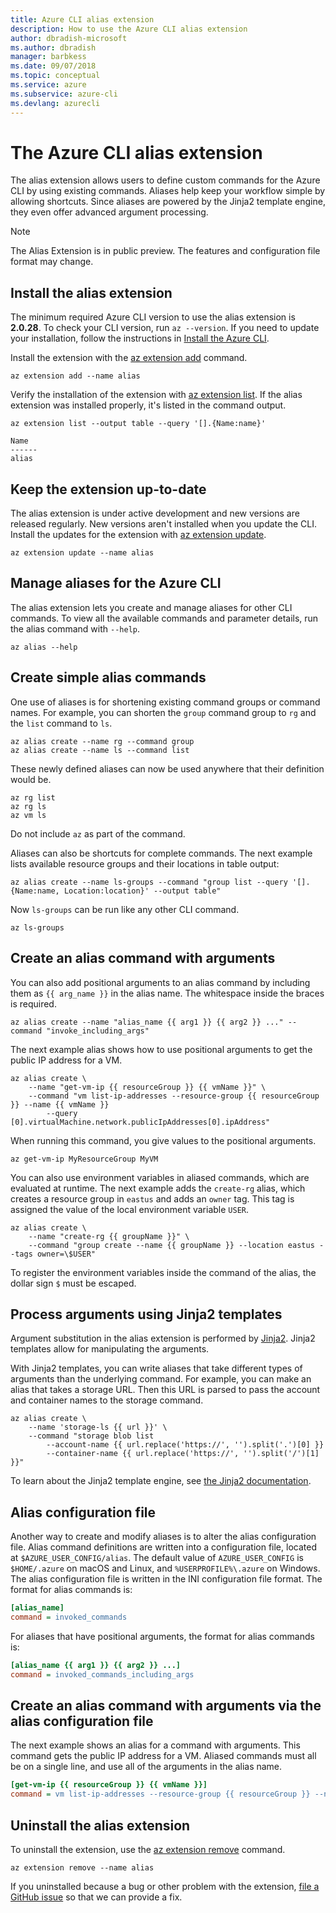 ```yaml
---
title: Azure CLI alias extension
description: How to use the Azure CLI alias extension
author: dbradish-microsoft
ms.author: dbradish
manager: barbkess
ms.date: 09/07/2018
ms.topic: conceptual
ms.service: azure
ms.subservice: azure-cli
ms.devlang: azurecli
---
```


# The Azure CLI alias extension

The alias extension allows users to define custom commands for the Azure CLI by using existing commands. Aliases help keep your workflow simple by allowing shortcuts. Since aliases are powered by the Jinja2 template engine, they even offer advanced argument processing.

> [!NOTE]
> The Alias Extension is in public preview. The features and configuration file format may change.

## Install the alias extension

The minimum required Azure CLI version to use the alias extension is **2.0.28**. To check your CLI version, run `az --version`. If you need to update your installation,  follow the instructions in [Install the Azure CLI](./install-azure-cli.md).

Install the extension with the [az extension add](/cli/azure/extension#az-extension-add) command.

```azurecli-interactive
az extension add --name alias
```

Verify the installation of the extension with [az extension list](/cli/azure/extension#az-extension-list). If the alias extension was installed properly, it's listed in the command output.

```azurecli-interactive
az extension list --output table --query '[].{Name:name}'
```

```output
Name
------
alias
```

## Keep the extension up-to-date

The alias extension is under active development and new versions are released regularly. New versions aren't installed when you update the CLI. Install the updates for the extension with [az extension update](/cli/azure/extension#az-extension-update).

```azurecli-interactive
az extension update --name alias
```

## Manage aliases for the Azure CLI

The alias extension lets you create and manage aliases for other CLI commands. To view all the available commands and parameter details, run the alias command with `--help`.

```azurecli-interactive
az alias --help
```

## Create simple alias commands

One use of aliases is for shortening existing command groups or command names. For example, you can shorten the `group` command group to `rg` and the `list` command to `ls`.

```azurecli-interactive
az alias create --name rg --command group
az alias create --name ls --command list
```

These newly defined aliases can now be used anywhere that their definition would be.

```azurecli-interactive
az rg list
az rg ls
az vm ls
```

Do not include `az` as part of the command.

Aliases can also be shortcuts for complete commands. The next example lists available resource groups and their locations in table output:

```azurecli-interactive
az alias create --name ls-groups --command "group list --query '[].{Name:name, Location:location}' --output table"
```

Now `ls-groups` can be run like any other CLI command.

```azurecli-interactive
az ls-groups
```

## Create an alias command with arguments

You can also add positional arguments to an alias command by including them as `{{ arg_name }}` in the alias name. The whitespace inside the braces is required.

```azurecli-interactive
az alias create --name "alias_name {{ arg1 }} {{ arg2 }} ..." --command "invoke_including_args"
```

The next example alias shows how to use positional arguments to get the public IP address for a VM.

```azurecli-interactive
az alias create \
    --name "get-vm-ip {{ resourceGroup }} {{ vmName }}" \
    --command "vm list-ip-addresses --resource-group {{ resourceGroup }} --name {{ vmName }}
        --query [0].virtualMachine.network.publicIpAddresses[0].ipAddress"
```

When running this command, you give values to the positional arguments.

```azurecli-interactive
az get-vm-ip MyResourceGroup MyVM
```

You can also use environment variables in aliased commands, which are evaluated at runtime. The next example adds the `create-rg` alias, which creates a resource group in `eastus` and adds an `owner` tag. This tag is assigned the value of the local environment variable `USER`.

```azurecli-interactive
az alias create \
    --name "create-rg {{ groupName }}" \
    --command "group create --name {{ groupName }} --location eastus --tags owner=\$USER"
```

To register the environment variables inside the command of the alias, the dollar sign `$` must be escaped.

## Process arguments using Jinja2 templates

Argument substitution in the alias extension is performed by [Jinja2](http://jinja.pocoo.org/docs/2.10/). Jinja2 templates allow for manipulating the arguments.

With Jinja2 templates, you can write aliases that take different types of arguments than the underlying command. For example, you can make an alias that takes a storage URL. Then this URL is parsed to pass the account and container names to the storage command.

```azurecli-interactive
az alias create \
    --name 'storage-ls {{ url }}' \
    --command "storage blob list
        --account-name {{ url.replace('https://', '').split('.')[0] }}
        --container-name {{ url.replace('https://', '').split('/')[1] }}"
```

To learn about the Jinja2 template engine, see [the Jinja2 documentation](http://jinja.pocoo.org/docs/2.10/templates/).

## Alias configuration file

Another way to create and modify aliases is to alter the alias configuration file. Alias command definitions are written into a configuration file, located at `$AZURE_USER_CONFIG/alias`. The default value of `AZURE_USER_CONFIG` is `$HOME/.azure` on macOS and Linux, and `%USERPROFILE%\.azure` on Windows. The alias configuration file is written in the INI configuration file format. The format for alias commands is:

```ini
[alias_name]
command = invoked_commands
```

For aliases that have positional arguments, the format for alias commands is:

```ini
[alias_name {{ arg1 }} {{ arg2 }} ...]
command = invoked_commands_including_args
```

## Create an alias command with arguments via the alias configuration file

The next example shows an alias for a command with arguments. This command gets the public IP address for a VM. Aliased commands must all be on a single line, and use
all of the arguments in the alias name.

```ini
[get-vm-ip {{ resourceGroup }} {{ vmName }}]
command = vm list-ip-addresses --resource-group {{ resourceGroup }} --name {{ vmName }} --query [0].virtualMachine.network.publicIpAddresses[0].ipAddress
```

## Uninstall the alias extension

To uninstall the extension, use the [az extension remove](/cli/azure/extension#az-extension-remove) command.

```azurecli-interactive
az extension remove --name alias
```

If you uninstalled because a bug or other problem with the extension, [file a GitHub issue](https://github.com/Azure/azure-cli-extensions/issues) so that we can provide a fix.
